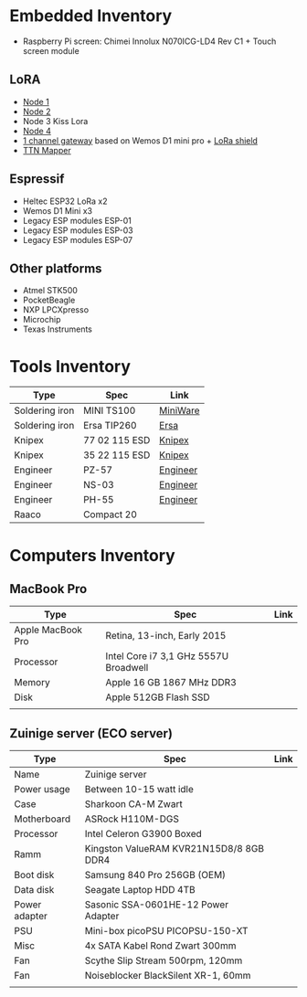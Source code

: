 # Embedded Inventory
- Raspberry Pi screen: Chimei Innolux N070ICG-LD4 Rev C1 + Touch screen module

## LoRA
- [Node 1](https://www.thethingsnetwork.org/labs/story/build-the-cheapest-possible-node-yourself)
- [Node 2](https://www.thethingsnetwork.org/labs/story/creating-a-ttn-node)
- Node 3 Kiss Lora
- [Node 4](https://www.thethingsnetwork.org/labs/story/a-cheap-stm32-arduino-node)
- [1 channel gateway](https://github.com/incyi/ESP-1ch-Gateway-v5.0) based on Wemos D1 mini pro + [LoRa shield](https://github.com/hallard/WeMos-Lora)
- [TTN Mapper](https://github.com/incyi/RAK811_BreakBoard)

## Espressif
- Heltec ESP32 LoRa x2
- Wemos D1 Mini x3
- Legacy ESP modules ESP-01
- Legacy ESP modules ESP-03
- Legacy ESP modules ESP-07

## Other platforms
- Atmel STK500
- PocketBeagle
- NXP LPCXpresso
- Microchip
- Texas Instruments

# Tools Inventory

Type | Spec | Link
--- | --- | ---
Soldering iron | MINI TS100 | [MiniWare](http://www.miniware.com.cn/?product-198.html)
Soldering iron | Ersa TIP260 | [Ersa](http://www.kurtzersa.com/electronics-production-equipment/soldering-tools-accessories/ersa-soldering-irons-sets/micro-soldering-irons/produkt-details/0260bd-1.html)
Knipex | 77 02 115 ESD | [Knipex](http://www.knipex.com/index.php?id=1216&L=1&page=art_detail&parentID=1367&groupID=1482&artID=2661)
Knipex | 35 22 115 ESD | [Knipex](http://www.knipex.com/index.php?id=1216&L=1&page=art_detail&parentID=1336&groupID=1337&artID=1411)
Engineer | PZ-57 | [Engineer](http://www.engineer.jp/en/products/pz57e.htm)
Engineer | NS-03 | [Engineer](http://www.engineer.jp/en/products/ns03_e.html)
Engineer | PH-55 | [Engineer](http://www.engineer.jp/en/products/ph55e.html)
Raaco | Compact 20 |

# Computers Inventory

## MacBook Pro

Type | Spec | Link
--- | --- | ---
Apple MacBook Pro | Retina, 13-inch, Early 2015 |
Processor | Intel Core i7 3,1 GHz 5557U Broadwell |
Memory | Apple 16 GB 1867 MHz DDR3 |
Disk | Apple 512GB Flash SSD |
|||

## Zuinige server (ECO server)

Type | Spec | Link
--- | --- | ---
Name | Zuinige server |
Power usage | Between 10-15 watt idle |
Case | Sharkoon CA-M Zwart |
Motherboard | ASRock H110M-DGS |
Processor | Intel Celeron G3900 Boxed |
Ramm | Kingston ValueRAM KVR21N15D8/8 8GB DDR4 |
Boot disk | Samsung 840 Pro 256GB (OEM) |
Data disk | Seagate Laptop HDD 4TB |
Power adapter | Sasonic SSA-0601HE-12 Power Adapter |
PSU | Mini-box picoPSU PICOPSU-150-XT |
Misc | 4x SATA Kabel Rond Zwart 300mm |
Fan | Scythe Slip Stream 500rpm, 120mm |
Fan | Noiseblocker BlackSilent XR-1, 60mm |
|||
